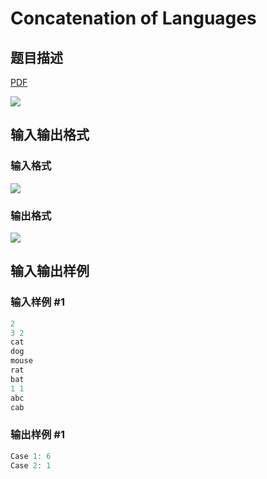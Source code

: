 # Concatenation of Languages

## 题目描述

[problemUrl]: https://uva.onlinejudge.org/index.php?option=com_onlinejudge&Itemid=8&category=20&page=show_problem&problem=1828

[PDF](https://uva.onlinejudge.org/external/108/p10887.pdf)

![](https://cdn.luogu.com.cn/upload/vjudge_pic/UVA10887/5073bb3b8726b74f5c50e78f78177d1a0b791a42.png)

## 输入输出格式

### 输入格式

![](https://cdn.luogu.com.cn/upload/vjudge_pic/UVA10887/3dbb1b10f986a65741d21aaecac61e3b80039598.png)

### 输出格式

![](https://cdn.luogu.com.cn/upload/vjudge_pic/UVA10887/8cdeb1b6307f24fc279d5587dbfd20446b4d9c67.png)

## 输入输出样例

### 输入样例 #1

```cpp
2
3 2
cat
dog
mouse
rat
bat
1 1
abc
cab
```


### 输出样例 #1

```cpp
Case 1: 6
Case 2: 1
```


